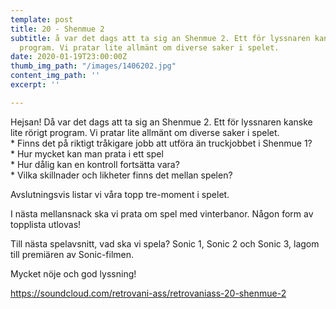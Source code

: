 ```yaml
---
template: post
title: 20 - Shenmue 2
subtitle: å var det dags att ta sig an Shenmue 2. Ett för lyssnaren kanske lite rörigt
  program. Vi pratar lite allmänt om diverse saker i spelet.
date: 2020-01-19T23:00:00Z
thumb_img_path: "/images/1406202.jpg"
content_img_path: ''
excerpt: ''

---
```

Hejsan! Då var det dags att ta sig an Shenmue 2. Ett för lyssnaren kanske lite rörigt program. Vi pratar lite allmänt om diverse saker i spelet.   
\* Finns det på riktigt tråkigare jobb att utföra än truckjobbet i Shenmue 1?   
\* Hur mycket kan man prata i ett spel   
\* Hur dålig kan en kontroll fortsätta vara?   
\* Vilka skillnader och likheter finns det mellan spelen?

Avslutningsvis listar vi våra topp tre-moment i spelet.

I nästa mellansnack ska vi prata om spel med vinterbanor. Någon form av topplista utlovas!

Till nästa spelavsnitt, vad ska vi spela? Sonic 1, Sonic 2 och Sonic 3, lagom till premiären av Sonic-filmen.

Mycket nöje och god lyssning!

https://soundcloud.com/retrovani-ass/retrovaniass-20-shenmue-2